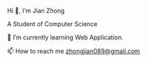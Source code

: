 Hi 👋, I'm Jian Zhong

A Student of Computer Science

🌱 I’m currently learning Web Application.

📫 How to reach me zhongjian089@gmail.com
